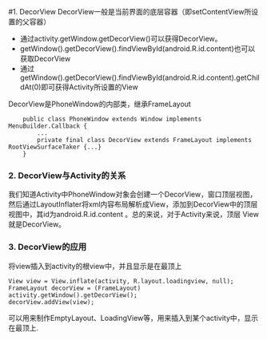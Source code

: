 
#1. DecorView
DecorView一般是当前界面的底层容器（即setContentView所设置的父容器）

* 通过activity.getWindow.getDecorView()可以获得DecorView。
* getWindow().getDecorView().findViewById(android.R.id.content)也可以获取DecorView
* 通过getWindow().getDecorView().findViewById(android.R.id.content).getChildAt(0)即可获得Activity所设置的View

DecorView是PhoneWindow的内部类，继承FrameLayout

		public class PhoneWindow extends Window implements MenuBuilder.Callback {
			...
			private final class DecorView extends FrameLayout implements RootViewSurfaceTaker {...}
		}

### 2. DecorView与Activity的关系
我们知道Activity中PhoneWindow对象会创建一个DecorView，窗口顶层视图，然后通过LayoutInflater将xml内容布局解析成View，添加到DecorView中的顶层视图中，其id为android.R.id.content 。总的来说，对于Activity来说，顶层	View就是DecorView。

### 3. DecorView的应用

将view插入到activity的根view中，并且显示是在最顶上

	View view = View.inflate(activity, R.layout.loadingview, null);
	FrameLayout decorView = (FrameLayout) activity.getWindow().getDecorView();
	decorView.addView(view);

可以用来制作EmptyLayout、LoadingView等，用来插入到某个activity中，显示在最顶上.

